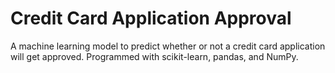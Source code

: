 # Credit Card Application Approval
A machine learning model to predict whether or not a credit card application will get approved. Programmed with scikit-learn, pandas, and NumPy.
